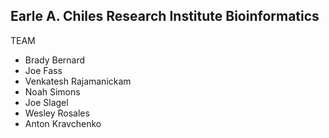 ## Earle A. Chiles Research Institute Bioinformatics

TEAM

- Brady Bernard
- Joe Fass
- Venkatesh Rajamanickam 
- Noah Simons
- Joe Slagel
- Wesley Rosales
- Anton Kravchenko
